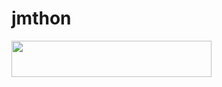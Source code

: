 # jmthon

<p align="left"><a href="https://heroku.com/deploy?template=https://github.com/kahlil309/roz"> <img src="https://img.shields.io/badge/Deploy%20To%20Heroku-purple?style=for-the-badge&logo=heroku" width="320" height="58.45"/></a></p>
